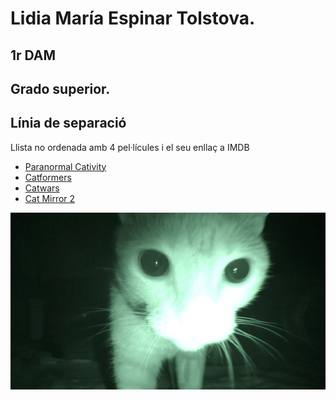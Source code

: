 
# Lidia María Espinar Tolstova.
## 1r DAM
## Grado superior.






Línia de separació
-------
Llista no ordenada amb 4 pel·lícules i el seu enllaç a IMDB
- [Paranormal Cativity](https://www.imdb.com/title/tt1179904/)
- [Catformers](https://www.imdb.com/title/tt33164391/?ref_=nv_sr_srsg_0_tt_7_nm_1_in_0_q_Catformers)
- [Catwars](https://www.imdb.com/title/tt4060580/?ref_=nv_sr_srsg_6_tt_6_nm_2_in_0_q_Catwars)
- [Cat Mirror 2](https://www.imdb.com/title/tt14928644/?ref_=fn_all_ttl_1)

![Gatito](maxresdefault.jpg)
